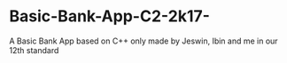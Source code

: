 # Basic-Bank-App-C2-2k17-
A Basic Bank App based on C++ only made by Jeswin, Ibin and me in our 12th standard
